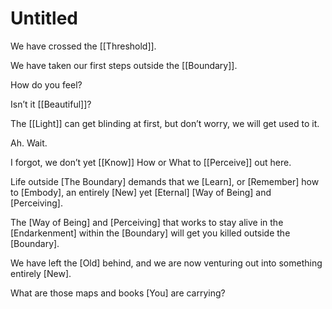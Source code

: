 # Untitled


We have crossed the [[Threshold]]. 

We have taken our first steps outside the [[Boundary]]. 

How do you feel? 

Isn’t it [[Beautiful]]? 





The [[Light]] can get blinding at first, but don’t worry, we will get used to it. 

Ah. Wait. 

I forgot, we don’t yet [[Know]] How or What to [[Perceive]] out here. 

Life outside [The Boundary] demands that we [Learn], or [Remember] how to [Embody], an entirely [New] yet [Eternal] [Way of Being] and [Perceiving].

  

The [Way of Being] and [Perceiving] that works to stay alive in the [Endarkenment] within the [Boundary] will get you killed outside the [Boundary]. 

  

We have left the [Old] behind, and we are now venturing out into something entirely [New].  

  

What are those maps and books [You] are carrying?
